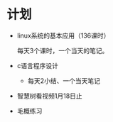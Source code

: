 # 计划

- linux系统的基本应用（136课时）

  每天3个课时，一个当天的笔记。

- c语言程序设计

  - 每天2小结、一个当天笔记



- 智慧树看视频1月18日止
- 毛概练习
